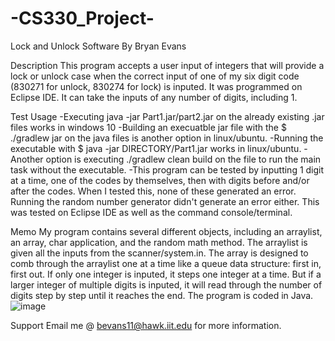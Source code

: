 # -CS330_Project-

Lock and Unlock Software
By Bryan Evans

Description
This program accepts a user input of integers that will provide a lock or unlock case when the correct input of one of my six digit
code (830271 for unlock, 830274 for lock) is inputed. It was programmed on Eclipse IDE. It can take the inputs of any number of digits, including 1.

Test Usage
-Executing java -jar Part1.jar/part2.jar on the already existing .jar files works in windows 10
-Building an execuatble jar file with the $ ./gradlew jar on the java files is another option in linux/ubuntu.
-Running the executable with $ java -jar DIRECTORY/Part1.jar works in linux/ubuntu.
-Another option is executing ./gradlew clean build on the file to run the main task without the executable.
-This program can be tested by inputting 1 digit at a time, one of the codes by themselves, then with digits before and/or after the codes. When I tested this, none of these generated an error. Running the random number generator didn't generate an error either. This was tested on Eclipse IDE as well as the command console/terminal.

Memo
My program contains several different objects, including an arraylist, an array, char application, and the random math method. The arraylist is given all the inputs from the scanner/system.in. The array is designed to comb through the arraylist one at a time like a queue data structure: first in, first out. If only one integer is inputed, it steps one integer at a time. But if 
a larger integer of multiple digits is inputed, it will read through the number of digits step by step until it reaches the end. The program is coded
in Java.
![image](https://user-images.githubusercontent.com/89946767/203472404-6e71905c-4794-4d81-952a-3ec0195559f6.png)


Support
Email me @ bevans11@hawk.iit.edu for more information.
